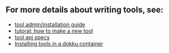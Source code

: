 ## For more details about writing tools, see:

- [tool admin/installation guide](tools.md)
- [tutoral: how to make a new tool](tool-api-tutorial.md)
- [tool api specs](tool-api.md)
- [Installing tools in a dokku container](dokku-tool-installation.md)

